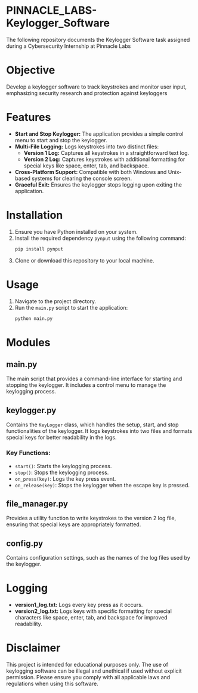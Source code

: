 # PINNACLE_LABS-Keylogger_Software
The following repository documents the Keylogger Software task assigned during a Cybersecurity Internship at Pinnacle Labs

# Objective
Develop a keylogger software to track keystrokes and monitor user input, emphasizing security research and protection against keyloggers

# Features
- **Start and Stop Keylogger:** The application provides a simple control menu to start and stop the keylogger.
- **Multi-File Logging:** Logs keystrokes into two distinct files:
  - **Version 1 Log:** Captures all keystrokes in a straightforward text log.
  - **Version 2 Log:** Captures keystrokes with additional formatting for special keys like space, enter, tab, and backspace.
- **Cross-Platform Support:** Compatible with both Windows and Unix-based systems for clearing the console screen.
- **Graceful Exit:** Ensures the keylogger stops logging upon exiting the application.

# Installation
1. Ensure you have Python installed on your system.
2. Install the required dependency `pynput` using the following command:
    ```bash
    pip install pynput
    ```
3. Clone or download this repository to your local machine.

# Usage
1. Navigate to the project directory.
2. Run the `main.py` script to start the application:
    ```bash
    python main.py
    ```

# Modules

## main.py
The main script that provides a command-line interface for starting and stopping the keylogger. It includes a control menu to manage the keylogging process.

## keylogger.py
Contains the `KeyLogger` class, which handles the setup, start, and stop functionalities of the keylogger. It logs keystrokes into two files and formats special keys for better readability in the logs.

### Key Functions:
- `start()`: Starts the keylogging process.
- `stop()`: Stops the keylogging process.
- `on_press(key)`: Logs the key press event.
- `on_release(key)`: Stops the keylogger when the escape key is pressed.

## file_manager.py
Provides a utility function to write keystrokes to the version 2 log file, ensuring that special keys are appropriately formatted.

## config.py
Contains configuration settings, such as the names of the log files used by the keylogger.

# Logging
- **version1_log.txt:** Logs every key press as it occurs.
- **version2_log.txt:** Logs keys with specific formatting for special characters like space, enter, tab, and backspace for improved readability.

# Disclaimer
This project is intended for educational purposes only. The use of keylogging software can be illegal and unethical if used without explicit permission. Please ensure you comply with all applicable laws and regulations when using this software.
